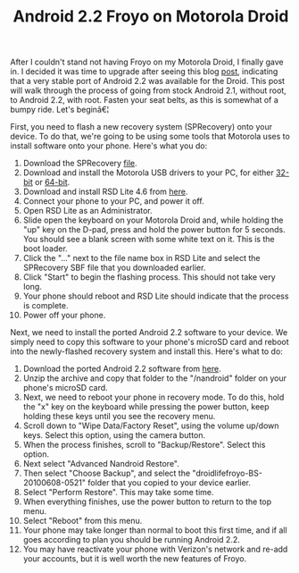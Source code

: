 ﻿---
layout: post
title: "Android 2.2 Froyo on Motorola Droid"
---

After I couldn't stand not having Froyo on my Motorola Droid, I finally gave in. I decided it was time to upgrade after seeing this blog [post](http://www.droid-life.com/2010/06/08/download-newer-motorola-droid-froyo-leak-frf57/), indicating that a very stable port of Android 2.2 was available for the Droid. This post will walk through the process of going from stock Android 2.1, without root, to Android 2.2, with root. Fasten your seat belts, as this is somewhat of a bumpy ride. Let's beginâ€¦

First, you need to flash a new recovery system (SPRecovery) onto your device. To do that, we're going to be using some tools that Motorola uses to install software onto your phone. Here's what you do:

1.  Download the SPRecovery [file](http://www.mediafire.com/?jgt1gjgx5gv).
2.  Download and install the Motorola USB drivers to your PC, for either [32-bit](http://direct.motorola.com/hellomoto/Common/Drivers%20and%20Plug%20ins/USB_Drivers_32_bit_4.2.0.zip) or [64-bit](http://direct.motorola.com/hellomoto/Common/Drivers%20and%20Plug%20ins/USB_Drivers_64_bit_4.2.0.zip).
3.  Download and install RSD Lite 4.6 from [here](http://www.megaupload.com/?d=HBOOU08Y).
4.  Connect your phone to your PC, and power it off.
5.  Open RSD Lite as an Administrator.
6.  Slide open the keyboard on your Motorola Droid and, while holding the "up" key on the D-pad, press and hold the power button for 5 seconds. You should see a blank screen with some white text on it. This is the boot loader.
7.  Click the "..." next to the file name box in RSD Lite and select the SPRecovery SBF file that you downloaded earlier.
8.  Click "Start" to begin the flashing process. This should not take very long.
9.  Your phone should reboot and RSD Lite should indicate that the process is complete.
10.  Power off your phone.

Next, we need to install the ported Android 2.2 software to your device. We simply need to copy this software to your phone's microSD card and reboot into the newly-flashed recovery system and install this. Here's what to do:

1.  Download the ported Android 2.2 software from [here](http://www.megaupload.com/?d=5X0248JI).
2.  Unzip the archive and copy that folder to the "/nandroid" folder on your phone's microSD card.
3.  Next, we need to reboot your phone in recovery mode. To do this, hold the "x" key on the keyboard while pressing the power button, keep holding these keys until you see the recovery menu.
4.  Scroll down to "Wipe Data/Factory Reset", using the volume up/down keys. Select this option, using the camera button.
5.  When the process finishes, scroll to "Backup/Restore". Select this option.
6.  Next select "Advanced Nandroid Restore".
7.  Then select "Choose Backup", and select the "droidlifefroyo-BS-20100608-0521" folder that you copied to your device earlier.
8.  Select "Perform Restore". This may take some time.
9.  When everything finishes, use the power button to return to the top menu.
10.  Select "Reboot" from this menu.
11.  Your phone may take longer than normal to boot this first time, and if all goes according to plan you should be running Android 2.2.
12.  You may have reactivate your phone with Verizon's network and re-add your accounts, but it is well worth the new features of Froyo.
